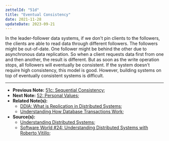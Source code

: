 ```yaml
---
zettelId: "51d"
title: "Eventual Consistency"
date: 2021-11-28
updateDate: 2023-09-21
---
```


In the leader-follower data systems, if we don't pin clients to the followers, the clients are able to read data through different followers. The followers might be out-of-date. One follower might be behind the other due to asynchronous data replication. So when a client requests data first from one and then another, the result is different. But as soon as the write operation stops, all followers will eventually be consistent. If the system doesn't require high consistency, this model is good. However, building systems on top of eventually consistent systems is difficult.

---

- **Previous Note:** [51c: Sequential Consistency](/notes/51c/);
- **Next Note:** [52: Personal Values](/notes/52/);
- **Related Note(s):**
  - [DDIA: What is Replication in Distributed Systems](/books/data-replication-in-distributed-systems/);
  - [Understanding How Database Transactions Work](/books/understanding-how-database-transactions-work/);
- **Source(s):**
  - [Understanding Distributed Systems](https://understandingdistributed.systems/);
  - [Software World #24: Understanding Distributed Systems with Roberto Vitillo](https://candost.substack.com/p/24-understanding-distributed-systems);
